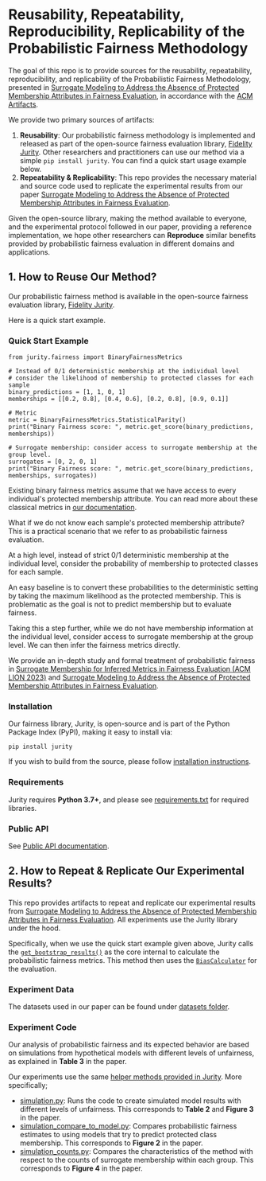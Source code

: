 # Reusability, Repeatability, Reproducibility, Replicability of the Probabilistic Fairness Methodology 

The goal of this repo is to provide sources for the reusability, repeatability, reproducibility, and replicability of the Probabilistic Fairness Methodology, presented in [Surrogate Modeling to Address the Absence of Protected Membership Attributes in Fairness Evaluation](), in accordance with the [ACM Artifacts](https://www.acm.org/publications/policies/artifact-review-badging). 

We provide two primary sources of artifacts: 
1. **Reusability**: Our probabilistic fairness methodology is implemented and released as part of the open-source fairness evaluation library, [Fidelity Jurity](https://github.com/fidelity/jurity). Other researchers and practitioners can use our method via a simple `pip install jurity`. You can find a quick start usage example below. 
2. **Repeatability & Replicability**: This repo provides the necessary material and source code used to replicate the experimental results from our paper [Surrogate Modeling to Address the Absence of Protected Membership Attributes in Fairness Evaluation]().

Given the open-source library, making the method available to everyone, and the experimental protocol followed in our paper, providing a reference implementation, we hope other researchers can **Reproduce** similar benefits provided by probabilistic fairness evaluation in different domains and applications. 

## 1. How to Reuse Our Method? 

Our probabilistic fairness method is available in the open-source fairness evaluation library, [Fidelity Jurity](https://github.com/fidelity/jurity). 

Here is a quick start example. 

### Quick Start Example 

```
from jurity.fairness import BinaryFairnessMetrics

# Instead of 0/1 deterministic membership at the individual level 
# consider the likelihood of membership to protected classes for each sample 
binary_predictions = [1, 1, 0, 1]
memberships = [[0.2, 0.8], [0.4, 0.6], [0.2, 0.8], [0.9, 0.1]]

# Metric
metric = BinaryFairnessMetrics.StatisticalParity()
print("Binary Fairness score: ", metric.get_score(binary_predictions, memberships))

# Surrogate membership: consider access to surrogate membership at the group level. 
surrogates = [0, 2, 0, 1]
print("Binary Fairness score: ", metric.get_score(binary_predictions, memberships, surrogates))
```

Existing binary fairness metrics assume that we have access to every individual's protected membership attribute. You can read more about these classical metrics in [our documentation](https://fidelity.github.io/jurity/about_fairness.html).

What if we do not know each sample's protected membership attribute? This is a practical scenario that we refer to as probabilistic fairness evaluation.

At a high level, instead of strict 0/1 deterministic membership at the individual level, consider the probability of membership to protected classes for each sample.

An easy baseline is to convert these probabilities to the deterministic setting by taking the maximum likelihood as the protected membership. This is problematic as the goal is not to predict membership but to evaluate fairness.

Taking this a step further, while we do not have membership information at the individual level, consider access to surrogate membership at the group level. We can then infer the fairness metrics directly.

We provide an in-depth study and formal treatment of probabilistic fairness in [Surrogate Membership for Inferred Metrics in Fairness Evaluation (ACM LION 2023)](https://dl.acm.org/doi/10.1007/978-3-031-44505-7_29) and [Surrogate Modeling to Address the Absence of Protected Membership Attributes in Fairness Evaluation](). 

### Installation 

Our fairness library, Jurity, is open-source and is part of the Python Package Index (PyPI), making it easy to install via: 

```
pip install jurity
```

If you wish to build from the source, please follow [installation instructions](https://fidelity.github.io/jurity/install.html).

### Requirements 

Jurity requires **Python 3.7+**, and please see [requirements.txt](https://github.com/fidelity/jurity/blob/master/requirements.txt) for required libraries. 

### Public API 

See [Public API documentation](https://fidelity.github.io/jurity/api.html).


## 2. How to Repeat & Replicate Our Experimental Results? 

This repo provides artifacts to repeat and replicate our experimental results from [Surrogate Modeling to Address the Absence of Protected Membership Attributes in Fairness Evaluation](). All experiments use the Jurity library under the hood.  

Specifically, when we use the quick start example given above, Jurity calls the [`get_bootstrap_results()`](https://github.com/fidelity/jurity/blob/master/jurity/utils_proba.py#L105) as the core internal to calculate the probabilistic fairness metrics. This method then uses the [`BiasCalculator`](https://github.com/fidelity/jurity/blob/master/jurity/utils_proba.py#L204) for the evaluation. 

### Experiment Data  
The datasets used in our paper can be found under [datasets folder](https://github.com/mfthielb/talks_and_tutorials/tree/master/probabilistic_fairness/supporting_data). 

### Experiment Code 
Our analysis of probabilistic fairness and its expected behavior are based on simulations from hypothetical models with different levels of unfairness, as explained in **Table 3** in the paper. 

Our experiments use the same [helper methods provided in Jurity](https://github.com/fidelity/jurity/blob/master/jurity/utils_proba.py). More specifically; 
* [simulation.py](https://github.com/mfthielb/talks_and_tutorials/blob/master/probabilistic_fairness/simulation.py): Runs the code to create simulated model results with different levels of unfairness. This corresponds to **Table 2** and **Figure 3** in the paper.
* [simulation_compare_to_model.py](https://github.com/mfthielb/talks_and_tutorials/blob/master/probabilistic_fairness/simulation_compare_to_model.py): Compares probabilistic fairness estimates to using models that try to predict protected class membership. This corresponds to **Figure 2** in the paper.
* [simulation_counts.py](https://github.com/mfthielb/talks_and_tutorials/blob/master/probabilistic_fairness/simulation_counts.py): Compares the characteristics of the method with respect to the counts of surrogate membership within each group. This corresponds to **Figure 4** in the paper.
  
